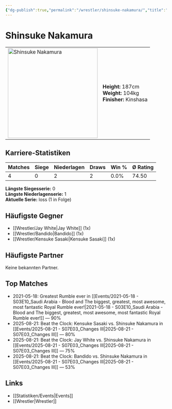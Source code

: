 ```yaml
---
{"dg-publish":true,"permalink":"/wrestler/shinsuke-nakamura/","title":"Shinsuke Nakamura","tags":["wrestler"],"noteIcon":""}
---
```



# Shinsuke Nakamura

<table>
        <tr>
        <td><img src="https://github.com/CptSpaulding1980/choke-slam-wrestling/releases/download/images/Shinsuke_Nakamura.png" width="280" alt="Shinsuke Nakamura"></td>
        <td>
        <b>Height:</b> 187cm<br>
        <b>Weight:</b> 104kg<br>
        <b>Finisher:</b> Kinshasa<br>
        </td>
        </tr>
        </table>
        
## Karriere-Statistiken

| Matches | Siege | Niederlagen | Draws | Win % | Ø Rating |
|---------|-------|-------------|-------|-------|-----------|
| 4 | 0 | 2 | 2 | 0.0% | 74.50 |

**Längste Siegesserie:** 0<br>**Längste Niederlagenserie:** 1<br>**Aktuelle Serie:** loss (1 in Folge)


## Häufigste Gegner
- [[Wrestler/Jay White\|Jay White]] (1x)
- [[Wrestler/Bandido\|Bandido]] (1x)
- [[Wrestler/Kensuke Sasaki\|Kensuke Sasaki]] (1x)

## Häufigste Partner
Keine bekannten Partner.

## Top Matches
- 2021-05-18: Greatest Rumble ever in [[Events/2021-05-18 - S03E10_Saudi Arabia - Blood and The biggest, greatest, most awesome, most fantastic Royal Rumble ever!\|2021-05-18 - S03E10_Saudi Arabia - Blood and The biggest, greatest, most awesome, most fantastic Royal Rumble ever!]] — 90%
- 2025-08-21: Beat the Clock: Kensuke Sasaki vs. Shinsuke Nakamura in [[Events/2025-08-21 - S07E03_Changes III\|2025-08-21 - S07E03_Changes III]] — 80%
- 2025-08-21: Beat the Clock: Jay White vs. Shinsuke Nakamura in [[Events/2025-08-21 - S07E03_Changes III\|2025-08-21 - S07E03_Changes III]] — 75%
- 2025-08-21: Beat the Clock: Bandido vs. Shinsuke Nakamura in [[Events/2025-08-21 - S07E03_Changes III\|2025-08-21 - S07E03_Changes III]] — 53%

## Links
- [[Statistiken/Events\|Events]]
- [[Wrestler\|Wrestler]]
